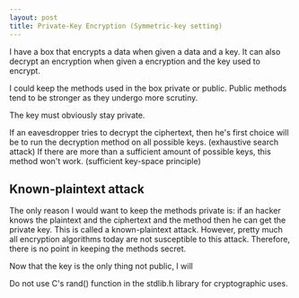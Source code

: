 ```yaml
---
layout: post
title: Private-Key Encryption (Symmetric-key setting)
---
```

I have a box that encrypts a data when given a data and a key. It can also decrypt an encryption when given a encryption and the key used to encrypt.

I could keep the methods used in the box private or public. Public methods tend to be stronger as they undergo more scrutiny.

The key must obviously stay private.

If an eavesdropper tries to decrypt the ciphertext, then he's first choice will be to  run the decryption method on all possible keys. (exhaustive search attack) If there are more than a sufficient amount of possible keys, this method won't work. (sufficient key-space principle)

## Known-plaintext attack
The only reason I would want to keep the methods private is: if an hacker knows the plaintext and the ciphertext and the method then he can get the private key. This is called a known-plaintext attack. However, pretty much all encryption algorithms today are not susceptible to this attack. Therefore, there is no point in keeping the methods secret.

Now that the key is the only thing not public, I will

Do not use C's rand() function in the stdlib.h library for cryptographic uses.
<!--stackedit_data:
eyJoaXN0b3J5IjpbLTEwNzcwMTA1MjksLTE4NzI5NDI5NjEsLT
E2MTc3ODg0OTAsLTEwMDc2MTI4MTMsMTc2NzkxMDExNSwxMzM0
NDc2MjIxLC0yMDEzNjAzODkyLDUzNjk5ODM4NF19
-->